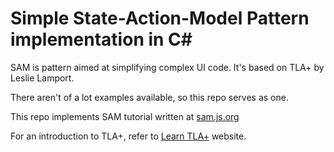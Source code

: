 # Simple State-Action-Model Pattern implementation in C#

SAM is pattern aimed at simplifying complex UI code. It's based on TLA+
by Leslie Lamport.

There aren't of a lot examples available, so this repo serves as one.

This repo implements SAM tutorial written at [sam.js.org](http://sam.js.org)

For an introduction to TLA+, refer to [Learn TLA+](https://learntla.com/introduction) website.

